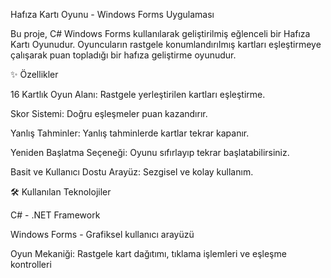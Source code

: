 Hafıza Kartı Oyunu - Windows Forms Uygulaması

Bu proje, C# Windows Forms kullanılarak geliştirilmiş eğlenceli bir Hafıza Kartı Oyunudur. Oyuncuların rastgele konumlandırılmış kartları eşleştirmeye çalışarak puan topladığı bir hafıza geliştirme oyunudur.

✨ Özellikler

16 Kartlık Oyun Alanı: Rastgele yerleştirilen kartları eşleştirme.

Skor Sistemi: Doğru eşleşmeler puan kazandırır.

Yanlış Tahminler: Yanlış tahminlerde kartlar tekrar kapanır.

Yeniden Başlatma Seçeneği: Oyunu sıfırlayıp tekrar başlatabilirsiniz.

Basit ve Kullanıcı Dostu Arayüz: Sezgisel ve kolay kullanım.

🛠 Kullanılan Teknolojiler

C# - .NET Framework

Windows Forms - Grafiksel kullanıcı arayüzü

Oyun Mekaniği: Rastgele kart dağıtımı, tıklama işlemleri ve eşleşme kontrolleri
